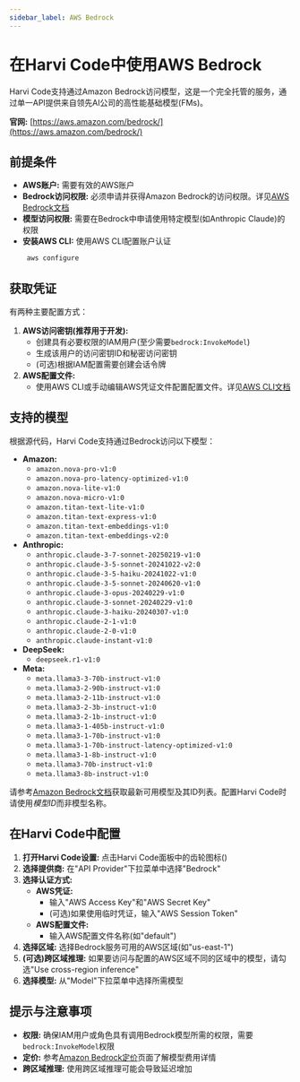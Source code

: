 ```yaml
---
sidebar_label: AWS Bedrock
---
```


# 在Harvi Code中使用AWS Bedrock

Harvi Code支持通过Amazon Bedrock访问模型，这是一个完全托管的服务，通过单一API提供来自领先AI公司的高性能基础模型(FMs)。

**官网:** [https://aws.amazon.com/bedrock/](https://aws.amazon.com/bedrock/)

## 前提条件

- **AWS账户:** 需要有效的AWS账户
- **Bedrock访问权限:** 必须申请并获得Amazon Bedrock的访问权限。详见[AWS Bedrock文档](https://docs.aws.amazon.com/bedrock/latest/userguide/getting-started.html)
- **模型访问权限:** 需要在Bedrock中申请使用特定模型(如Anthropic Claude)的权限
- **安装AWS CLI:** 使用AWS CLI配置账户认证
    ```bash
     aws configure
    ```

## 获取凭证

有两种主要配置方式：

1.  **AWS访问密钥(推荐用于开发):**
    - 创建具有必要权限的IAM用户(至少需要`bedrock:InvokeModel`)
    - 生成该用户的访问密钥ID和秘密访问密钥
    - (可选)根据IAM配置需要创建会话令牌
2.  **AWS配置文件:**
    - 使用AWS CLI或手动编辑AWS凭证文件配置配置文件。详见[AWS CLI文档](https://docs.aws.amazon.com/cli/latest/userguide/cli-configure-profiles.html)

## 支持的模型

根据源代码，Harvi Code支持通过Bedrock访问以下模型：

- **Amazon:**
    - `amazon.nova-pro-v1:0`
    - `amazon.nova-pro-latency-optimized-v1:0`
    - `amazon.nova-lite-v1:0`
    - `amazon.nova-micro-v1:0`
    - `amazon.titan-text-lite-v1:0`
    - `amazon.titan-text-express-v1:0`
    - `amazon.titan-text-embeddings-v1:0`
    - `amazon.titan-text-embeddings-v2:0`
- **Anthropic:**
    - `anthropic.claude-3-7-sonnet-20250219-v1:0`
    - `anthropic.claude-3-5-sonnet-20241022-v2:0`
    - `anthropic.claude-3-5-haiku-20241022-v1:0`
    - `anthropic.claude-3-5-sonnet-20240620-v1:0`
    - `anthropic.claude-3-opus-20240229-v1:0`
    - `anthropic.claude-3-sonnet-20240229-v1:0`
    - `anthropic.claude-3-haiku-20240307-v1:0`
    - `anthropic.claude-2-1-v1:0`
    - `anthropic.claude-2-0-v1:0`
    - `anthropic.claude-instant-v1:0`
- **DeepSeek:**
    - `deepseek.r1-v1:0`
- **Meta:**
    - `meta.llama3-3-70b-instruct-v1:0`
    - `meta.llama3-2-90b-instruct-v1:0`
    - `meta.llama3-2-11b-instruct-v1:0`
    - `meta.llama3-2-3b-instruct-v1:0`
    - `meta.llama3-2-1b-instruct-v1:0`
    - `meta.llama3-1-405b-instruct-v1:0`
    - `meta.llama3-1-70b-instruct-v1:0`
    - `meta.llama3-1-70b-instruct-latency-optimized-v1:0`
    - `meta.llama3-1-8b-instruct-v1:0`
    - `meta.llama3-70b-instruct-v1:0`
    - `meta.llama3-8b-instruct-v1:0`

请参考[Amazon Bedrock文档](https://docs.aws.amazon.com/bedrock/latest/userguide/models-supported.html)获取最新可用模型及其ID列表。配置Harvi Code时请使用*模型ID*而非模型名称。

## 在Harvi Code中配置

1.  **打开Harvi Code设置:** 点击Harvi Code面板中的齿轮图标(<Codicon name="gear" />)
2.  **选择提供商:** 在"API Provider"下拉菜单中选择"Bedrock"
3.  **选择认证方式:**
    - **AWS凭证:**
        - 输入"AWS Access Key"和"AWS Secret Key"
        - (可选)如果使用临时凭证，输入"AWS Session Token"
    - **AWS配置文件:**
        - 输入AWS配置文件名称(如"default")
4.  **选择区域:** 选择Bedrock服务可用的AWS区域(如"us-east-1")
5.  **(可选)跨区域推理:** 如果要访问与配置的AWS区域不同的区域中的模型，请勾选"Use cross-region inference"
6.  **选择模型:** 从"Model"下拉菜单中选择所需模型

## 提示与注意事项

- **权限:** 确保IAM用户或角色具有调用Bedrock模型所需的权限，需要`bedrock:InvokeModel`权限
- **定价:** 参考[Amazon Bedrock定价](https://aws.amazon.com/bedrock/pricing/)页面了解模型费用详情
- **跨区域推理:** 使用跨区域推理可能会导致延迟增加
